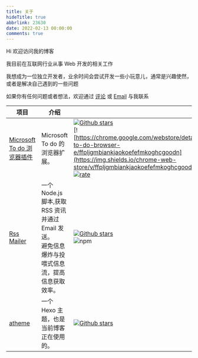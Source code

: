 ```yaml
---
title: 关于
hideTitle: true
abbrlink: 23630
date: 2022-02-13 00:00:00
comments: true
---
```


Hi 欢迎访问我的博客

我目前在互联网行业从事 Web 开发的相关工作

我想成为一位独立开发者，业余时间会尝试开发一些小玩意儿，通常是兴趣使然，或者是解决自己遇到的一些问题

如果你有任何问题或者想法，欢迎通过 [评论](#comments) 或 [Email](mailto:me@waynegong.cn) 与我联系

|  项目   | 介绍  | |
|  ----  | ----  | ---- |
| [Microsoft To do 浏览器插件](https://chrome.google.com/webstore/detail/microsoft-to-do-browser-e/ffpljgmbiankjaokoefefmkoghcgoodn)  | Microsoft To do 的浏览器扩展。 | [![Github stars](https://img.shields.io/github/stars/waynegongcn/microsoft-todo-browser-ext?style=social)](https://github.com/WayneGongCN/microsoft-todo-browser-ext) <br> [![https://chrome.google.com/webstore/detail/microsoft-to-do-browser-e/ffpljgmbiankjaokoefefmkoghcgoodn](https://img.shields.io/chrome-web-store/v/ffpljgmbiankjaokoefefmkoghcgoodn)]() [![users](https://img.shields.io/chrome-web-store/users/ffpljgmbiankjaokoefefmkoghcgoodn)](https://chrome.google.com/webstore/detail/microsoft-to-do-browser-e/ffpljgmbiankjaokoefefmkoghcgoodn) [![rate](https://img.shields.io/chrome-web-store/stars/ffpljgmbiankjaokoefefmkoghcgoodn)](https://chrome.google.com/webstore/detail/microsoft-to-do-browser-e/ffpljgmbiankjaokoefefmkoghcgoodn/reviews) |
|  [Rss Mailer](https://github.com/WayneGongCN/rss-mailer)  |  一个 Node.js 脚本,获取 RSS 资讯并通过 Email 发送。</br> 避免信息爆炸与投喂式信息流，提高信息获取效率。  |  [![Github stars](https://img.shields.io/github/stars/waynegongcn/rss-mailer?style=social)](https://github.com/WayneGongCN/rss-mailer) <br> ![npm](https://img.shields.io/npm/v/rss-mailer) |
|  [atheme](https://github.com/WayneGongCN/hexo-theme-atheme)  |  一个 Hexo 主题，也是当前博客正在使用的。  | [![Github stars](https://img.shields.io/github/stars/waynegongcn/hexo-theme-atheme?style=social)](https://github.com/WayneGongCN/hexo-theme-atheme) |
